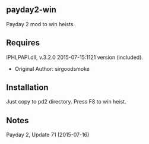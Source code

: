 payday2-win
-----------
Payday 2 mod to win heists.

Requires
--------
IPHLPAPI.dll, v.3.2.0 2015-07-15:1121 version (included).
- Original Author: sirgoodsmoke

Installation
------------
Just copy to pd2 directory. Press F8 to win heist.

Notes
-----
Payday 2, Update 71 (2015-07-16)
